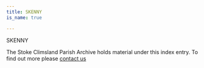 ```yaml
---
title: SKENNY
is_name: true

---
```


SKENNY


The Stoke Climsland Parish Archive holds material under this index entry. To find out more please [contact us](/contact/)
